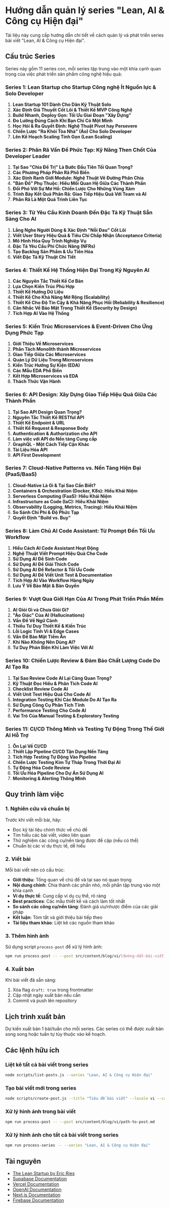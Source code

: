 # Hướng dẫn quản lý series "Lean, AI & Công cụ Hiện đại"

Tài liệu này cung cấp hướng dẫn chi tiết về cách quản lý và phát triển series bài viết "Lean, AI & Công cụ Hiện đại".

## Cấu trúc Series

Series này gồm 11 series con, mỗi series tập trung vào một khía cạnh quan trọng của việc phát triển sản phẩm công nghệ hiệu quả:

### Series 1: Lean Startup cho Startup Công nghệ Ít Nguồn lực & Solo Developer
1. **Lean Startup 101 Dành Cho Dân Kỹ Thuật Solo**
2. **Xác Định Giả Thuyết Cốt Lõi & Thiết Kế MVP Công Nghệ**
3. **Build Nhanh, Deploy Gọn: Tối Ưu Giai Đoạn "Xây Dựng"**
4. **Đo Lường Đúng Cách Khi Bạn Chỉ Có Một Mình**
5. **Học Hỏi & Ra Quyết Định: Nghệ Thuật Pivot hay Persevere**
6. **Chiến Lược "Ra Khỏi Tòa Nhà" (Ảo) Cho Solo Developer**
7. **Lên Kế Hoạch Scaling Tinh Gọn (Lean Scaling)**

### Series 2: Phân Rã Vấn Đề Phức Tạp: Kỹ Năng Then Chốt Của Developer Leader
1. **Tại Sao "Chia Để Trị" Là Bước Đầu Tiên Tối Quan Trọng?**
2. **Các Phương Pháp Phân Rã Phổ Biến**
3. **Xác Định Ranh Giới Module: Nghệ Thuật Vẽ Đường Phân Chia**
4. **"Bản Đồ" Phụ Thuộc: Hiểu Mối Quan Hệ Giữa Các Thành Phần**
5. **Đối Phó Với Sự Mơ Hồ: Chiến Lược Cho Những Vùng Xám**
6. **Trình Bày Kết Quả Phân Rã: Giao Tiếp Hiệu Quả Với Team và AI**
7. **Phân Rã Là Một Quá Trình Liên Tục**

### Series 3: Từ Yêu Cầu Kinh Doanh Đến Đặc Tả Kỹ Thuật Sẵn Sàng Cho AI
1. **Lắng Nghe Người Dùng & Xác Định "Nỗi Đau" Cốt Lõi**
2. **Viết User Story Hiệu Quả & Tiêu Chí Chấp Nhận (Acceptance Criteria)**
3. **Mô Hình Hóa Quy Trình Nghiệp Vụ**
4. **Đặc Tả Yêu Cầu Phi Chức Năng (NFRs)**
5. **Tạo Backlog Sản Phẩm & Ưu Tiên Hóa**
6. **Viết Đặc Tả Kỹ Thuật Chi Tiết**

### Series 4: Thiết Kế Hệ Thống Hiện Đại Trong Kỷ Nguyên AI
1. **Các Nguyên Tắc Thiết Kế Cơ Bản**
2. **Lựa Chọn Kiến Trúc Phù Hợp**
3. **Thiết Kế Hướng Dữ Liệu**
4. **Thiết Kế Cho Khả Năng Mở Rộng (Scalability)**
5. **Thiết Kế Cho Độ Tin Cậy & Khả Năng Phục Hồi (Reliability & Resilience)**
6. **Cân Nhắc Về Bảo Mật Trong Thiết Kế (Security by Design)**
7. **Tích Hợp AI Vào Hệ Thống**

### Series 5: Kiến Trúc Microservices & Event-Driven Cho Ứng Dụng Phức Tạp
1. **Giới Thiệu Về Microservices**
2. **Phân Tách Monolith thành Microservices**
3. **Giao Tiếp Giữa Các Microservices**
4. **Quản Lý Dữ Liệu Trong Microservices**
5. **Kiến Trúc Hướng Sự Kiện (EDA)**
6. **Các Mẫu EDA Phổ Biến**
7. **Kết Hợp Microservices và EDA**
8. **Thách Thức Vận Hành**

### Series 6: API Design: Xây Dựng Giao Tiếp Hiệu Quả Giữa Các Thành Phần
1. **Tại Sao API Design Quan Trọng?**
2. **Nguyên Tắc Thiết Kế RESTful API**
3. **Thiết Kế Endpoint & URL**
4. **Thiết Kế Request & Response Body**
5. **Authentication & Authorization cho API**
6. **Làm việc với API do Nền tảng Cung cấp**
7. **GraphQL - Một Cách Tiếp Cận Khác**
8. **Tài Liệu Hóa API**
9. **API First Development**

### Series 7: Cloud-Native Patterns vs. Nền Tảng Hiện Đại (PaaS/BaaS)
1. **Cloud-Native Là Gì & Tại Sao Cần Biết?**
2. **Containers & Orchestration (Docker, K8s): Hiểu Khái Niệm**
3. **Serverless Computing (FaaS): Hiểu Khái Niệm**
4. **Infrastructure as Code (IaC): Hiểu Khái Niệm**
5. **Observability (Logging, Metrics, Tracing): Hiểu Khái Niệm**
6. **So Sánh Chi Phí & Độ Phức Tạp**
7. **Quyết Định "Build vs. Buy"**

### Series 8: Làm Chủ AI Code Assistant: Từ Prompt Đến Tối Ưu Workflow
1. **Hiểu Cách AI Code Assistant Hoạt Động**
2. **Nghệ Thuật Viết Prompt Hiệu Quả Cho Code**
3. **Sử Dụng AI Để Sinh Code**
4. **Sử Dụng AI Để Giải Thích Code**
5. **Sử Dụng AI Để Refactor & Tối Ưu Code**
6. **Sử Dụng AI Để Viết Unit Test & Documentation**
7. **Tích Hợp AI Vào Workflow Hàng Ngày**
8. **Lưu Ý Về Bảo Mật & Bản Quyền**

### Series 9: Vượt Qua Giới Hạn Của AI Trong Phát Triển Phần Mềm
1. **AI Giỏi Gì và Chưa Giỏi Gì?**
2. **"Ảo Giác" Của AI (Hallucinations)**
3. **Vấn Đề Về Ngữ Cảnh**
4. **Thiếu Tư Duy Thiết Kế & Kiến Trúc**
5. **Lỗi Logic Tinh Vi & Edge Cases**
6. **Vấn Đề Bảo Mật Tiềm Ẩn**
7. **Khi Nào *Không* Nên Dùng AI?**
8. **Tư Duy Phản Biện Khi Làm Việc Với AI**

### Series 10: Chiến Lược Review & Đảm Bảo Chất Lượng Code Do AI Tạo Ra
1. **Tại Sao Review Code AI Lại Càng Quan Trọng?**
2. **Kỹ Thuật Đọc Hiểu & Phân Tích Code AI**
3. **Checklist Review Code AI**
4. **Viết Unit Test Hiệu Quả Cho Code AI**
5. **Integration Testing Khi Các Module Do AI Tạo Ra**
6. **Sử Dụng Công Cụ Phân Tích Tĩnh**
7. **Performance Testing Cho Code AI**
8. **Vai Trò Của Manual Testing & Exploratory Testing**

### Series 11: CI/CD Thông Minh và Testing Tự Động Trong Thế Giới AI Hỗ Trợ
1. **Ôn Lại Về CI/CD**
2. **Thiết Lập Pipeline CI/CD Tận Dụng Nền Tảng**
3. **Tích Hợp Testing Tự Động Vào Pipeline**
4. **Chiến Lược Testing Kim Tự Tháp Trong Thời Đại AI**
5. **Tự Động Hóa Code Review**
6. **Tối Ưu Hóa Pipeline Cho Dự Án Sử Dụng AI**
7. **Monitoring & Alerting Thông Minh**

## Quy trình làm việc

### 1. Nghiên cứu và chuẩn bị

Trước khi viết mỗi bài, hãy:

- Đọc kỹ tài liệu chính thức về chủ đề
- Tìm hiểu các bài viết, video liên quan
- Thử nghiệm các công cụ/nền tảng được đề cập (nếu có thể)
- Chuẩn bị các ví dụ thực tế, dễ hiểu

### 2. Viết bài

Mỗi bài viết nên có cấu trúc:

- **Giới thiệu**: Tổng quan về chủ đề và tại sao nó quan trọng
- **Nội dung chính**: Chia thành các phần nhỏ, mỗi phần tập trung vào một khía cạnh
- **Ví dụ thực tế**: Cung cấp ví dụ cụ thể, rõ ràng
- **Best practices**: Các mẫu thiết kế và cách làm tốt nhất
- **So sánh các công cụ/nền tảng**: Đánh giá ưu/nhược điểm của các giải pháp
- **Kết luận**: Tóm tắt và giới thiệu bài tiếp theo
- **Tài liệu tham khảo**: Liệt kê các nguồn tham khảo

### 3. Thêm hình ảnh

Sử dụng script `process-post` để xử lý hình ảnh:

```bash
npm run process-post -- --post src/content/blog/vi/[đường-dẫn-bài-viết].md
```

### 4. Xuất bản

Khi bài viết đã sẵn sàng:

1. Xóa flag `draft: true` trong frontmatter
2. Cập nhật ngày xuất bản nếu cần
3. Commit và push lên repository

## Lịch trình xuất bản

Dự kiến xuất bản 1 bài/tuần cho mỗi series. Các series có thể được xuất bản song song hoặc tuần tự tùy thuộc vào kế hoạch.

## Các lệnh hữu ích

### Liệt kê tất cả bài viết trong series

```bash
node scripts/list-posts.js --series "Lean, AI & Công cụ Hiện đại"
```

### Tạo bài viết mới trong series

```bash
node scripts/create-post.js --title "Tiêu đề bài viết" --locale vi --category "Web Development" --series "Lean, AI & Công cụ Hiện đại" --series-part X --draft
```

### Xử lý hình ảnh trong bài viết

```bash
npm run process-post -- --post src/content/blog/vi/path-to-post.md
```

### Xử lý hình ảnh cho tất cả bài viết trong series

```bash
npm run process-series -- --series "Lean, AI & Công cụ Hiện đại"
```

## Tài nguyên

- [The Lean Startup by Eric Ries](http://theleanstartup.com/)
- [Supabase Documentation](https://supabase.com/docs)
- [Vercel Documentation](https://vercel.com/docs)
- [OpenAI Documentation](https://platform.openai.com/docs)
- [Next.js Documentation](https://nextjs.org/docs)
- [Firebase Documentation](https://firebase.google.com/docs)